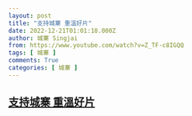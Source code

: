 ```yaml
---
layout: post
title: "支持城寨 重溫好片"
date: 2022-12-21T01:01:18.000Z
author: 城寨 Singjai
from: https://www.youtube.com/watch?v=Z_TF-c8IGQQ
tags: [ 城寨 ]
comments: True
categories: [ 城寨 ]
---
```

<!--1671584478000-->
[支持城寨 重溫好片](https://www.youtube.com/watch?v=Z_TF-c8IGQQ)
------

<div>

</div>
